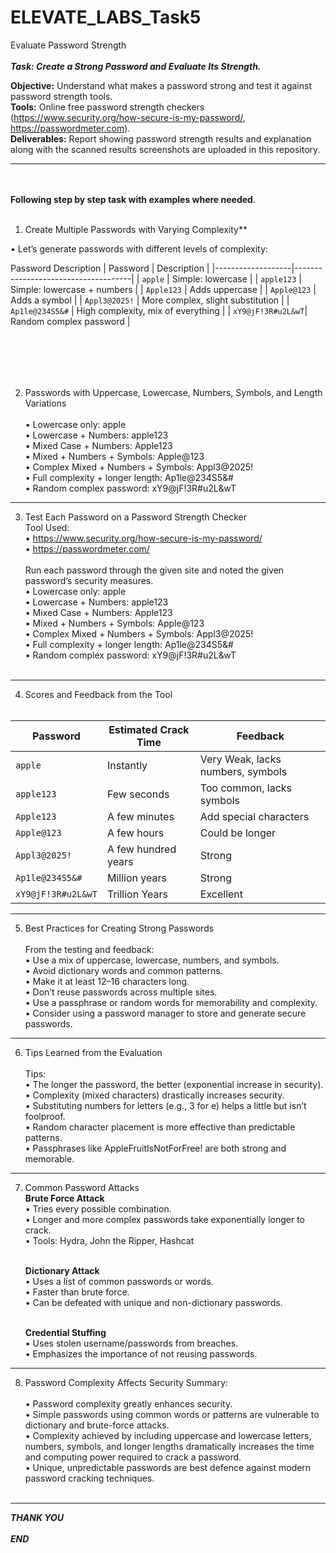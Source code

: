 # ELEVATE_LABS_Task5
Evaluate Password Strength <br></br>
***Task: Create a Strong Password and Evaluate Its Strength.***

**Objective:** Understand what makes a password strong and test it against password strength tools.  <br>
**Tools:** Online free password strength checkers (https://www.security.org/how-secure-is-my-password/, https://passwordmeter.com).  <br>
**Deliverables:** Report showing password strength results and explanation along with the scanned results screenshots are uploaded in this repository.

---
<br></br>**Following step by step task with examples where needed**. <br></br>

1. Create Multiple Passwords with Varying Complexity** <br>

•	Let’s generate passwords with different levels of complexity:

Password	Description
| Password          | Description                        |
|-------------------|-------------------------------------|
| `apple`           | Simple: lowercase          |
| `apple123`        | Simple: lowercase + numbers         |
| `Apple123`        | Adds uppercase                      |
| `Apple@123`       | Adds a symbol                       |
| `Appl3@2025!`     | More complex, slight substitution   |
| `Ap1le@234S5&#`   | High complexity, mix of everything  |
| `xY9@jF!3R#u2L&wT`| Random complex password             |

   <br></br>
---

2. Passwords with Uppercase, Lowercase, Numbers, Symbols, and Length Variations <br>
 <br>•	Lowercase only: apple
 <br>•	Lowercase + Numbers: apple123
 <br>•	Mixed Case + Numbers: Apple123
 <br>•	Mixed + Numbers + Symbols: Apple@123
 <br>•	Complex Mixed + Numbers + Symbols: Appl3@2025!
 <br>•	Full complexity + longer length: Ap1le@234S5&#
 <br>•	Random complex password: xY9@jF!3R#u2L&wT    

---

3. Test Each Password on a Password Strength Checker
 <br>Tool Used:
 <br>•	https://www.security.org/how-secure-is-my-password/
 <br>•	https://passwordmeter.com/  <br>
 <br>   Run each password through the given site and noted the given password’s security measures.
 <br>   •	Lowercase only: apple
 <br>   •	Lowercase + Numbers: apple123 
 <br>   •	Mixed Case + Numbers: Apple123
 <br>   •	Mixed + Numbers + Symbols: Apple@123
 <br>   •	Complex Mixed + Numbers + Symbols: Appl3@2025!
 <br>   •	Full complexity + longer length: Ap1le@234S5&#
 <br>   •	Random complex password: xY9@jF!3R#u2L&wT <br></br>
 
---

4. Scores and Feedback from the Tool  <br> </br>

| Password           | Estimated Crack Time | Feedback                            |
|--------------------|----------------------|-------------------------------------|
| `apple`            | Instantly            | Very Weak, lacks numbers, symbols   |
| `apple123`         | Few seconds          | Too common, lacks symbols           |
| `Apple123`         | A few minutes        | Add special characters              |
| `Apple@123`        | A few hours          | Could be longer                     |
| `Appl3@2025!`      | A few hundred years  | Strong                              |
| `Ap1le@234S5&#`    | Million years        | Strong                              |
| `xY9@jF!3R#u2L&wT` | Trillion Years       | Excellent                           |


---
5. Best Practices for Creating Strong Passwords <br>
 <br> From the testing and feedback:
 <br> •	Use a mix of uppercase, lowercase, numbers, and symbols.
 <br> •	Avoid dictionary words and common patterns.
 <br> •	Make it at least 12–16 characters long.
 <br> •	Don’t reuse passwords across multiple sites.
 <br> •	Use a passphrase or random words for memorability and complexity.
 <br> •	Consider using a password manager to store and generate secure passwords. 
---
 6. Tips Learned from the Evaluation  <br>
 <br> Tips:
 <br> •	The longer the password, the better (exponential increase in security).
 <br> •	Complexity (mixed characters) drastically increases security.
 <br> •	Substituting numbers for letters (e.g., 3 for e) helps a little but isn’t foolproof.
 <br> •	Random character placement is more effective than predictable patterns.
 <br> •	Passphrases like AppleFruitIsNotForFree! are both strong and memorable.

---

7. Common Password Attacks  <br>
  **Brute Force Attack** 
   <br>  •	Tries every possible combination.
   <br>  •	Longer and more complex passwords take exponentially longer to crack.
   <br>  •	Tools: Hydra, John the Ripper, Hashcat <br></br>

    **Dictionary Attack**
   <br>•	Uses a list of common passwords or words.
   <br>•	Faster than brute force.
   <br>•	Can be defeated with unique and non-dictionary passwords. <br> </br>

   **Credential Stuffing**
   <br>•	Uses stolen username/passwords from breaches.
   <br>•	Emphasizes the importance of not reusing passwords. 
---

8. Password Complexity Affects Security Summary:  <br>
 <br>•	Password complexity greatly enhances security. 
 <br>•	Simple passwords using common words or patterns are vulnerable to dictionary and brute-force attacks. 
 <br>•	Complexity achieved by including uppercase and lowercase letters, numbers, symbols, and longer lengths dramatically increases the time and computing power required to crack a password. 
 <br>•	Unique, unpredictable passwords are best defence against modern password cracking techniques.
<br></br>
---

***THANK YOU*** <br></br>
***END***



